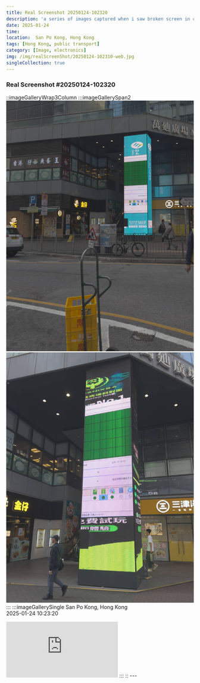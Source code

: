 ```yaml
---
title: Real Screenshot 20250124-102320
description: 'a series of images captured when i saw broken screen in city'
date: 2025-01-24
time: 
location:  San Po Kong, Hong Kong  
tags: [Hong Kong, public transport]
category: [Image, electronics]
img: /img/realScreenShot/20250124-102310-web.jpg
singleCollection: true
---
```


### Real Screenshot #20250124-102320
::imageGalleryWrap3Column
    :::imageGallerySpan2
    ![alt text](/img/realScreenShot/20250124-102310-web.jpg) 
    ![alt text](/img/realScreenShot/20250124-102320-web.jpg) 
    <!-- ![alt text](/img/realScreenShot/20250103-004557-web.jpg)  -->
    <!-- ![alt text](/img/realScreenShot/20250102-185456-web.jpg) -->
    :::
    :::imageGallerySingle
    San Po Kong, Hong Kong  
    2025-01-24     10:23:20  
   <iframe style="aspect-ratio: 9/16;" class="w-full" src="https://www.youtube.com/embed/crYV2R85O1I?si=13Uczr17mns5eR0J&amp;controls=0" title="YouTube video player" frameborder="0" allow="accelerometer; autoplay; clipboard-write; encrypted-media; gyroscope; picture-in-picture; web-share" allowfullscreen></iframe>
    :::
::
---